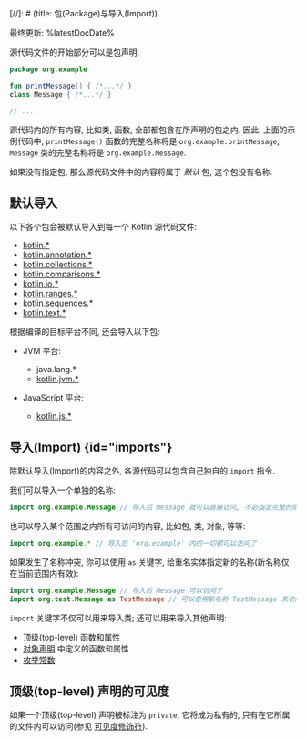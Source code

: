 [//]: # (title: 包(Package)与导入(Import))

最终更新: %latestDocDate%

源代码文件的开始部分可以是包声明:

```kotlin
package org.example

fun printMessage() { /*...*/ }
class Message { /*...*/ }

// ...
```

源代码内的所有内容, 比如类, 函数, 全部都包含在所声明的包之内.
因此, 上面的示例代码中, `printMessage()` 函数的完整名称将是 `org.example.printMessage`,
`Message` 类的完整名称将是 `org.example.Message`.

如果没有指定包, 那么源代码文件中的内容将属于 _默认_ 包, 这个包没有名称.

## 默认导入

以下各个包会被默认导入到每一个 Kotlin 源代码文件:

- [kotlin.*](https://kotlinlang.org/api/latest/jvm/stdlib/kotlin/index.html)
- [kotlin.annotation.*](https://kotlinlang.org/api/latest/jvm/stdlib/kotlin.annotation/index.html)
- [kotlin.collections.*](https://kotlinlang.org/api/latest/jvm/stdlib/kotlin.collections/index.html)
- [kotlin.comparisons.*](https://kotlinlang.org/api/latest/jvm/stdlib/kotlin.comparisons/index.html)
- [kotlin.io.*](https://kotlinlang.org/api/latest/jvm/stdlib/kotlin.io/index.html)
- [kotlin.ranges.*](https://kotlinlang.org/api/latest/jvm/stdlib/kotlin.ranges/index.html)
- [kotlin.sequences.*](https://kotlinlang.org/api/latest/jvm/stdlib/kotlin.sequences/index.html)
- [kotlin.text.*](https://kotlinlang.org/api/latest/jvm/stdlib/kotlin.text/index.html)

根据编译的目标平台不同, 还会导入以下包:

- JVM 平台:
  - java.lang.*
  - [kotlin.jvm.*](https://kotlinlang.org/api/latest/jvm/stdlib/kotlin.jvm/index.html)

- JavaScript 平台:
  - [kotlin.js.*](https://kotlinlang.org/api/latest/jvm/stdlib/kotlin.js/index.html)

## 导入(Import) {id="imports"}

除默认导入(Import)的内容之外, 各源代码可以包含自己独自的 `import` 指令.

我们可以导入一个单独的名称:

```kotlin
import org.example.Message // 导入后 Message 就可以直接访问, 不必指定完整的限定符
```

也可以导入某个范围之内所有可访问的内容, 比如包, 类, 对象, 等等:

```kotlin
import org.example.* // 导入后 'org.example' 内的一切都可以访问了
```

如果发生了名称冲突, 你可以使用 `as` 关键字, 给重名实体指定新的名称(新名称仅在当前范围内有效):

```kotlin
import org.example.Message // 导入后 Message 可以访问了
import org.test.Message as TestMessage // 可以使用新名称 TestMessage 来访问 'org.test.Message'
```

`import` 关键字不仅可以用来导入类; 还可以用来导入其他声明:

  * 顶级(top-level) 函数和属性
  * [对象声明](object-declarations.md#object-declarations-overview) 中定义的函数和属性
  * [枚举常数](enum-classes.md)

## 顶级(top-level) 声明的可见度

如果一个顶级(top-level) 声明被标注为 `private`, 它将成为私有的,
只有在它所属的文件内可以访问(参见 [可见度修饰符](visibility-modifiers.md)).
